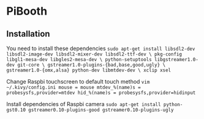 # PiBooth


## Installation

You need to install these dependencies
``
sudo apt-get install libsdl2-dev libsdl2-image-dev libsdl2-mixer-dev libsdl2-ttf-dev \
   pkg-config libgl1-mesa-dev libgles2-mesa-dev \
   python-setuptools libgstreamer1.0-dev git-core \
   gstreamer1.0-plugins-{bad,base,good,ugly} \
   gstreamer1.0-{omx,alsa} python-dev libmtdev-dev \
   xclip xsel
``

Change Raspbi touchscreen to default touch method
``
vim ~/.kivy/config.ini
mouse = mouse
mtdev_%(name)s = probesysfs,provider=mtdev
hid_%(name)s = probesysfs,provider=hidinput
``

Install dependencies of Raspbi camera
``
sudo apt-get install python-gst0.10 gstreamer0.10-plugins-good gstreamer0.10-plugins-ugly
``